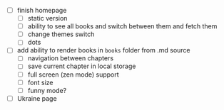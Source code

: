 - [ ] finish homepage
  - [ ] static version
  - [ ] ability to see all books and switch between them and fetch them
  - [ ] change themes switch
  - [ ] dots
- [ ] add ability to render books in `books` folder from .md source
  - [ ] navigation between chapters
  - [ ] save current chapter in local storage
  - [ ] full screen (zen mode) support
  - [ ] font size
  - [ ] funny mode?
- [ ] Ukraine page
